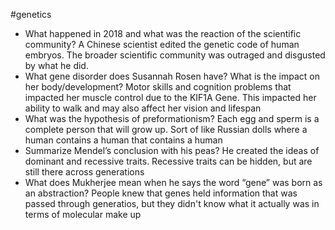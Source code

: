 #genetics 
- What happened in 2018 and what was the reaction of the scientific community?
	A Chinese scientist edited the genetic code of human embryos. The broader scientific community was outraged and disgusted by what he did.
- What gene disorder does Susannah Rosen have? What is the impact on her body/development?
	Motor skills and cognition problems that impacted her muscle control due to the KIF1A Gene. This impacted her ability to walk and may also affect her vision and lifespan
- What was the hypothesis of preformationism? 
	Each egg and sperm is a complete person that will grow up. Sort of like Russian dolls where a human contains a human that contains a human
- Summarize Mendel’s conclusion with his peas?
	He created the ideas of dominant and recessive traits. Recessive traits can be hidden, but are still there across generations
- What does Mukherjee mean when he says the word “gene” was born as an abstraction?
	People knew that genes held information that was passed through generatios, but they didn't know what it actually was in terms of molecular make up